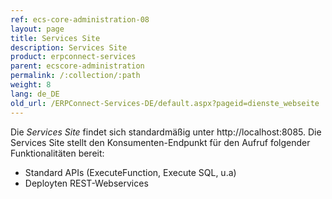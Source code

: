 ```yaml
---
ref: ecs-core-administration-08
layout: page
title: Services Site
description: Services Site
product: erpconnect-services
parent: ecscore-administration
permalink: /:collection/:path
weight: 8
lang: de_DE
old_url: /ERPConnect-Services-DE/default.aspx?pageid=dienste_webseite
---
```


Die *Services Site* findet sich standardmäßig unter http://localhost:8085. 
Die Services  Site stellt den Konsumenten-Endpunkt für den Aufruf folgender Funktionalitäten bereit: 
- Standard APIs (ExecuteFunction, Execute SQL, u.a)
- Deployten REST-Webservices 

